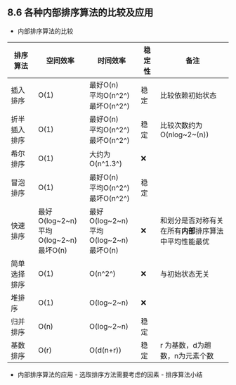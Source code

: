 ## 8.6 各种内部排序算法的比较及应用

- 内部排序算法的比较

| 排序算法     | 空间效率 | 时间效率                               | 稳定性 | 备注             |
| ------------ | -------- | -------------------------------------- | ------ | ---------------- |
| 插入排序   | O(1)   | 最好O(n)<br/>平均O(n^2^)<br/>最坏O(n^2^) | 稳定 | 比较依赖初始状态 |
| 折半插入排序 | O(1)   | 最好O(n)<br/>平均O(n^2^)<br/>最坏O(n^2^) | 稳定 | 比较次数约为O(nlog~2~(n)​) |
| 希尔排序     | O(1) | 大约为O(n^1.3^) | ❌ |                  |
| 冒泡排序     | O(1) | 最好O(n)<br/>平均O(n^2^)<br/>最坏O(n\^2^) | 稳定 |                  |
| 快速排序     | 最好O(log~2~n)<br/>平均O(log~2~n)<br/>最坏O(n) | 最好O(log~2~n)<br/>平均O(log~2~n)<br/>最坏O(n) | ❌ | 和划分是否对称有关<br />在所有**内部**排序算法中平均性能最优 |
| 简单选择排序 | O(1) | O(n^2^) | ❌ | 与初始状态无关 |
| 堆排序       | O(1) | O(log~2~n) | ❌ |                  |
| 归并排序     | O(n) | O(log~2~n) | 稳定 |                  |
| 基数排序     | O(r) | O(d(n+r)) | 稳定 | r 为基数，d为趟数，n为元素个数 |

- 内部排序算法的应用 - 选取排序方法需要考虑的因素 - 排序算法小结
<!-- ### 习题
- 4 下列排序算法中属于稳定排序的是 ①
  平均时间复杂度为$O(\log_2n)$ 的是 ②
  再最好的情况下，时间复杂度可以达到线性时间的有 ③→① 冒泡排序、直接插入排序、归并排序
  ② 堆排序、归并排序、快速排序
  ③ 冒泡排序、直接插入排序
- 7【2012】
- 8 若序列的原始状态为 `1 2 3 4 5 10 6 7 8 9` ，想要使得排序过程中的元素比较次数最少，应采用
  A 插入排序
  B 选择排序
  C 希尔排序
  D 冒泡排序 → 插入排序，插入排序只需比较 n + 4 次，选择排序与初始状态无关，希尔排序和冒泡排序均远大于此
- 10【2015】
- 11【2017】
- 13【2019】
- 14【2020】对大部分元素已有序的数组排序时，直接插入排序比简单选择排序效率更高，其原因是
  ① 直接插入排序过程中元素之间的比较次数更少
  ② 直接插入排序过程中所需的辅助空间更少
  ③ 直接插入排序过程中元素的移动次数更少 →① -->
